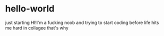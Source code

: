 # hello-world
just starting
HI!I'm a fucking noob and trying to start coding before life hits me hard in collagee
that's why
